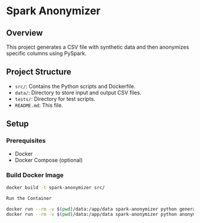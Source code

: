 # Spark Anonymizer

## Overview

This project generates a CSV file with synthetic data and then anonymizes specific columns using PySpark.

## Project Structure

- `src/`: Contains the Python scripts and Dockerfile.
- `data/`: Directory to store input and output CSV files.
- `tests/`: Directory for test scripts.
- `README.md`: This file.

## Setup

### Prerequisites

- Docker
- Docker Compose (optional)

### Build Docker Image

```bash
docker build -t spark-anonymizer src/

Run the Container

docker run --rm -v $(pwd)/data:/app/data spark-anonymizer python generate_csv.py 100
docker run --rm -v $(pwd)/data:/app/data spark-anonymizer python anonymize_data.py
